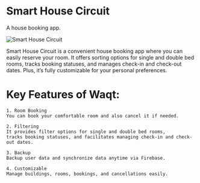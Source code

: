 # Smart House Circuit​

A house booking app​.

![Smart House Circuit](https://muhammadsajedulislam.com/wp-content/uploads/2024/04/Purple-And-White-Modern-Mobile-App-Promotion-Instagram-Post-12.png)

Smart House Circuit is a convenient house booking app where you can easily reserve your room. 
It offers sorting options for single and double bed rooms, tracks booking statuses, and manages check-in and check-out dates. 
Plus, it’s fully customizable for your personal preferences.

# Key Features of Waqt: 

    1. Room Booking
    You can book your comfortable room and also cancel it if needed.

    2. Filtering
    It provides filter options for single and double bed rooms, 
    tracks booking statuses, and facilitates managing check-in and check-out dates.

    3. Backup
    Backup user data and synchronize data anytime via Firebase.

    4. Customizable
    Manage buildings, rooms, bookings, and cancellations easily.
